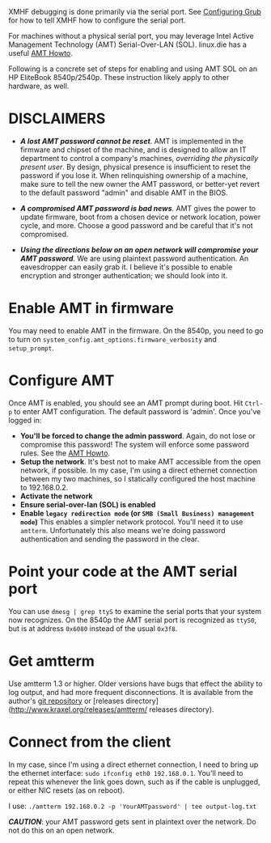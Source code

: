 XMHF debugging is done primarily via the serial port.
See [Configuring Grub](configuring-grub.md) for how to tell XMHF how
to configure the serial port.

For machines without a physical serial port, you may leverage Intel 
Active Management Technology (AMT) Serial-Over-LAN (SOL). linux.die 
has a useful [AMT Howto](http://linux.die.net/man/7/amt-howto).

Following is a concrete set of steps for enabling and using AMT SOL on
an HP EliteBook 8540p/2540p. These instruction likely apply to other hardware, as
well.

DISCLAIMERS
===========

* ***A lost AMT password cannot be reset***. AMT is implemented in the
     firmware and chipset of the machine, and is designed to allow an
     IT department to control a company's machines, *overriding the
     physically present user*. By design, physical presence is
     insufficient to reset the password if you lose it. When
     relinquishing ownership of a machine, make sure to tell the new
     owner the AMT password, or better-yet revert to the default
     password "admin" and disable AMT in the BIOS.

* ***A compromised AMT password is bad news***. AMT gives the power to
     update firmware, boot from a chosen device or network location,
     power cycle, and more. Choose a good password and be careful that
     it's not compromised.

* ***Using the directions below on an open network will compromise
     your AMT password***. We are using plaintext password
     authentication. An eavesdropper can easily grab it. I believe
     it's possible to enable encryption and stronger authentication;
     we should look into it.

Enable AMT in firmware
======================

You may need to enable AMT in the firmware. On the 8540p, you need to
go to turn on `system_config.amt_options.firmware_verbosity` and
`setup_prompt`.

Configure AMT
=============

Once AMT is enabled, you should see an AMT prompt during boot. Hit
`Ctrl-p` to enter AMT configuration. The default password is
'admin'. Once you've logged in:

* **You'll be forced to change the admin password**. Again, do not
    lose or compromise this password! The system will enforce some
    password rules. See the [AMT Howto](http://linux.die.net/man/7/amt-howto).
* **Setup the network**. It's best not to make AMT accessible from the
    open network, if possible. In my case, I'm using a direct ethernet
    connection between my two machines, so I statically configured the
    host machine to 192.168.0.2.
* **Activate the network**
* **Ensure serial-over-lan (SOL) is enabled**
* **Enable `legacy redirection mode` (or `SMB (Small Business)
    management mode`)** This enables a simpler network
    protocol. You'll need it to use `amtterm`. Unfortunately this also
    means we're doing password authentication and sending the password
    in the clear.

Point your code at the AMT serial port
======================================

You can use `dmesg | grep ttyS` to examine the serial ports that your
system now recognizes. On the 8540p the AMT serial port is recognized
as `ttyS0`, but is at address `0x6080` instead of the usual `0x3f8`.

Get amtterm
===========

Use amtterm 1.3 or higher. Older versions have bugs that effect
the ability to log output, and had more frequent disconnections.
It is available from
the author's [git repository](http://www.kraxel.org/cgit/amtterm/) or
[releases directory](http://www.kraxel.org/releases/amtterm/ releases
directory).

Connect from the client
=======================

In my case, since I'm using a direct ethernet connection, I need to
bring up the ethernet interface: `sudo ifconfig eth0
192.168.0.1`. You'll need to repeat this whenever the link goes down,
such as if the cable is unplugged, or either NIC resets (as on
reboot).

I use: `./amtterm 192.168.0.2 -p 'YourAMTpassword' | tee output-log.txt`

***CAUTION***: your AMT password gets sent in plaintext over the
   network. Do not do this on an open network.
